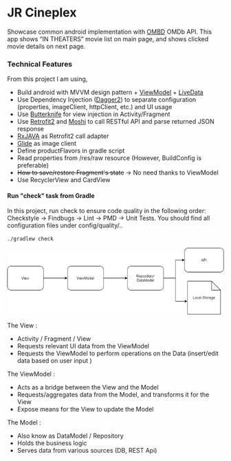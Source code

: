 # JR Cineplex

Showcase common android implementation with [OMBD](http://www.omdbapi.com/) OMDb API. This app shows “IN THEATERS” movie list on main page, and shows clicked movie details on next page.

### Technical Features
From this project I am using,

* Build android with MVVM design pattern + [ViewModel](https://developer.android.com/topic/libraries/architecture/viewmodel.html) + [LiveData](https://developer.android.com/topic/libraries/architecture/livedata.html)
* Use Dependency Injection ([Dagger2](http://google.github.io/dagger/)) to separate configuration (properties, imageClient, httpClient, etc.) and UI usage
* Use [Butterknife](https://github.com/JakeWharton/butterknife) for view injection in Activity/Fragment
* Use [Retrofit2](http://square.github.io/retrofit/) and [Moshi](https://github.com/square/moshi) to call RESTful API and parse returned JSON response
* [RxJAVA](https://github.com/ReactiveX/RxJava) as Retrofit2 call adapter
* [Glide](https://github.com/bumptech/glide) as image client
* Define productFlavors in gradle script
* Read properties from /res/raw resource (However, BuildConfig is preferable)
* <s>How to save/restore Fragment's state</s> -> No need thanks to ViewModel
* Use RecyclerView and CardView


#### Run "check" task from Gradle

In this project, run check to ensure code quality in the following order: Checkstyle -> Findbugs -> Lint -> PMD -> Unit Tests.  You should find all configuration files under config/quality/..

```
./gradlew check
```


![alt text](https://github.com/roninprogrammer/android-movie-app/blob/master/Untitled%20Diagram.png?raw=true)


The View :
* Activity / Fragment / View
* Requests relevant UI data from the ViewModel
* Requests the ViewModel to perform operations on the Data (insert/edit data based on user input )

The ViewModel :
* Acts as a bridge between the View and the Model
* Requests/aggregates data from the Model, and transforms it for the View
* Expose means for the View to update the Model

The Model :
* Also know as DataModel / Repository
* Holds the business logic
* Serves data from various sources (DB, REST Api)




